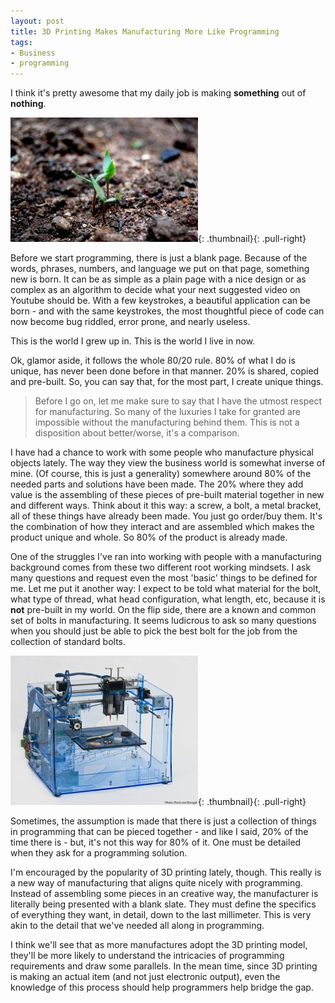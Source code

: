 ```yaml
---
layout: post
title: 3D Printing Makes Manufacturing More Like Programming
tags:
- Business
- programming
---
```

I think it's pretty awesome that my daily job is making **something** out of **nothing**.  

[![Beginning of Life](/uploads/2014/seedling-300x199.jpg)](/uploads/2014/seedling.jpg){: .thumbnail}{: .pull-right}

Before we start programming, there is just a blank page.  Because of the words, phrases, numbers, and language we put on that page, something new is born.  It can be as simple as a plain page with a nice design or as complex as an algorithm to decide what your next suggested video on Youtube should be.  With a few keystrokes, a beautiful application can be born - and with the same keystrokes, the most thoughtful piece of code can now become bug riddled, error prone, and nearly useless.

This is the world I grew up in.  This is the world I live in now.

Ok, glamor aside, it follows the whole 80/20 rule.  80% of what I do is unique, has never been done before in that manner.  20% is shared, copied and pre-built.  So, you can say that, for the most part, I create unique things.

> Before I go on, let me make sure to say that I have the utmost respect for manufacturing.  So many of the luxuries I take for granted are impossible without the manufacturing behind them.  This is not a disposition about better/worse, it's a comparison.

I have had a chance to work with some people who manufacture physical objects lately.  The way they view the business world is somewhat inverse of mine.  (Of course, this is just a generality) somewhere around 80% of the needed parts and solutions have been made.  The 20% where they add value is the assembling of these pieces of pre-built material together in new and different ways.  Think about it this way: a screw, a bolt, a metal bracket, all of these things have already been made. You just go order/buy them.  It's the combination of how they interact and are assembled which makes the product unique and whole.  So 80% of the product is already made.

One of the struggles I've ran into working with people with a manufacturing background comes from these two different root working mindsets.  I ask many questions and request even the most 'basic' things to be defined for me.  Let me put it another way: I expect to be told what material for the bolt, what type of thread, what head configuration, what length, etc, because it is **not** pre-built in my world.  On the flip side, there are a known and common set of bolts in manufacturing.  It seems ludicrous to ask so many questions when you should just be able to pick the best bolt for the job from the collection of standard bolts.

[![3D-Printer](/uploads/2014/3D-Printer-300x239.jpg)](/uploads/2014/3D-Printer.jpg){: .thumbnail}{: .pull-right}

Sometimes, the assumption is made that there is just a collection of things in programming that can be pieced together - and like I said, 20% of the time there is - but, it's not this way for 80% of it.  One must be detailed when they ask for a programming solution.

I'm encouraged by the popularity of 3D printing lately, though.  This really is a new way of manufacturing that aligns quite nicely with programming.  Instead of assembling some pieces in an creative way, the manufacturer is literally being presented with a blank slate.  They must define the specifics of everything they want, in detail, down to the last millimeter.  This is very akin to the detail that we've needed all along in programming.

I think we'll see that as more manufactures adopt the 3D printing model, they'll be more likely to understand the intricacies of programming requirements and draw some parallels.  In the mean time, since 3D printing is making an actual item (and not just electronic output), even the knowledge of this process should help programmers help bridge the gap.
